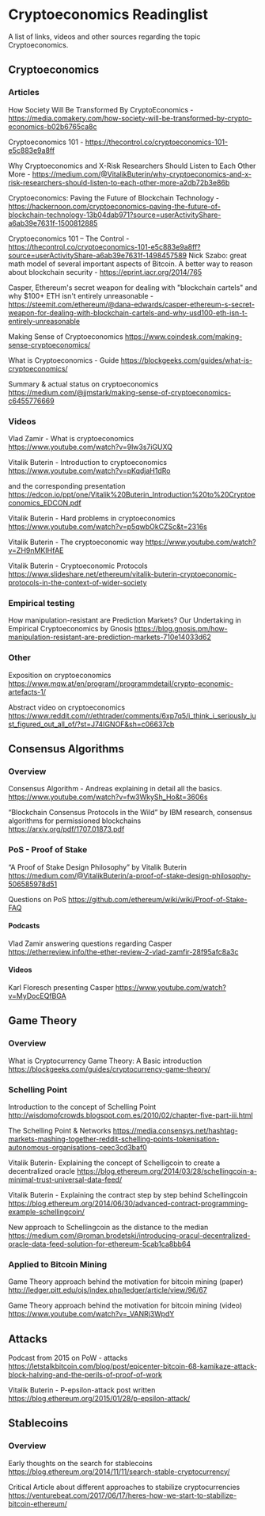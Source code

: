 # Cryptoeconomics Readinglist

A list of links, videos and other sources regarding the topic Cryptoeconomics.

## Cryptoeconomics

### Articles

How Society Will Be Transformed By CryptoEconomics - https://media.comakery.com/how-society-will-be-transformed-by-crypto-economics-b02b6765ca8c

Cryptoeconomics 101 - https://thecontrol.co/cryptoeconomics-101-e5c883e9a8ff

Why Cryptoeconomics and X-Risk Researchers Should Listen to Each Other More - https://medium.com/@VitalikButerin/why-cryptoeconomics-and-x-risk-researchers-should-listen-to-each-other-more-a2db72b3e86b

Cryptoeconomics: Paving the Future of Blockchain Technology - https://hackernoon.com/cryptoeconomics-paving-the-future-of-blockchain-technology-13b04dab971?source=userActivityShare-a6ab39e7631f-1500812885

Cryptoeconomics 101 – The Control - https://thecontrol.co/cryptoeconomics-101-e5c883e9a8ff?source=userActivityShare-a6ab39e7631f-1498457589
Nick Szabo: great math model of several important aspects of Bitcoin. A better way to reason about blockchain security - https://eprint.iacr.org/2014/765

Casper, Ethereum's secret weapon for dealing with "blockchain cartels" and why $100+ ETH isn't entirely unreasonable - https://steemit.com/ethereum/@dana-edwards/casper-ethereum-s-secret-weapon-for-dealing-with-blockchain-cartels-and-why-usd100-eth-isn-t-entirely-unreasonable

Making Sense of Cryptoeconomics
https://www.coindesk.com/making-sense-cryptoeconomics/

What is Cryptoeconomics - Guide
https://blockgeeks.com/guides/what-is-cryptoeconomics/

Summary & actual status on cryptoeconomics
https://medium.com/@jjmstark/making-sense-of-cryptoeconomics-c6455776669

### Videos

Vlad Zamir - What is cryptoeconomics  
https://www.youtube.com/watch?v=9lw3s7iGUXQ

Vitalik Buterin - Introduction to cryptoeconomics
https://www.youtube.com/watch?v=pKqdjaH1dRo

and the corresponding presentation
https://edcon.io/ppt/one/Vitalik%20Buterin_Introduction%20to%20Cryptoeconomics_EDCON.pdf

Vitalik Buterin - Hard problems in cryptoeconomics
https://www.youtube.com/watch?v=p5qwbOkCZSc&t=2316s

Vitalik Buterin - The cryptoeconomic way
https://www.youtube.com/watch?v=ZH9nMKIHfAE

Vitalik Buterin - Cryptoeconomic Protocols
https://www.slideshare.net/ethereum/vitalik-buterin-cryptoeconomic-protocols-in-the-context-of-wider-society

### Empirical testing

How manipulation-resistant are Prediction Markets? Our Undertaking in Empirical Cryptoeconomics by Gnosis
https://blog.gnosis.pm/how-manipulation-resistant-are-prediction-markets-710e14033d62

### Other

Exposition on cryptoeconomics
https://www.mqw.at/en/program//programmdetail/crypto-economic-artefacts-1/

Abstract video on cryptoeconomics
https://www.reddit.com/r/ethtrader/comments/6xp7q5/i_think_i_seriously_just_figured_out_all_of/?st=J74IGNOF&sh=c06637cb

## Consensus Algorithms

### Overview

Consensus Algorithm - Andreas explaining in detail all the basics.
https://www.youtube.com/watch?v=fw3WkySh_Ho&t=3606s

“Blockchain Consensus Protocols in the Wild” by IBM research, consensus algorithms for permissioned blockchains
https://arxiv.org/pdf/1707.01873.pdf

### PoS - Proof of Stake  

“A Proof of Stake Design Philosophy” by Vitalik Buterin
https://medium.com/@VitalikButerin/a-proof-of-stake-design-philosophy-506585978d51

Questions on PoS
https://github.com/ethereum/wiki/wiki/Proof-of-Stake-FAQ

#### Podcasts

Vlad Zamir answering questions regarding Casper
https://etherreview.info/the-ether-review-2-vlad-zamfir-28f95afc8a3c

#### Videos

Karl Floresch presenting Casper
https://www.youtube.com/watch?v=MyDocEQfBGA

## Game Theory

### Overview

What is Cryptocurrency Game Theory: A Basic introduction
https://blockgeeks.com/guides/cryptocurrency-game-theory/

### Schelling Point

Introduction to the concept of Schelling Point
http://wisdomofcrowds.blogspot.com.es/2010/02/chapter-five-part-iii.html

The Schelling Point & Networks
https://media.consensys.net/hashtag-markets-mashing-together-reddit-schelling-points-tokenisation-autonomous-organisations-ceec3cd3baf0

Vitalik Buterin- Explaining the concept of Schelligcoin to create a decentralized oracle
https://blog.ethereum.org/2014/03/28/schellingcoin-a-minimal-trust-universal-data-feed/

Vitalik Buterin - Explaining the contract step by step behind Schellingcoin
https://blog.ethereum.org/2014/06/30/advanced-contract-programming-example-schellingcoin/

New approach to Schellingcoin as the distance to the median 
https://medium.com/@roman.brodetski/introducing-oracul-decentralized-oracle-data-feed-solution-for-ethereum-5cab1ca8bb64

### Applied to Bitcoin Mining

Game Theory approach behind the motivation for bitcoin mining (paper)
http://ledger.pitt.edu/ojs/index.php/ledger/article/view/96/67

Game Theory approach behind the motivation for bitcoin mining (video)
https://www.youtube.com/watch?v=_VANRj3WpdY

## Attacks

Podcast from 2015 on PoW - attacks
https://letstalkbitcoin.com/blog/post/epicenter-bitcoin-68-kamikaze-attack-block-halving-and-the-perils-of-proof-of-work

Vitalik Buterin - P-epsilon-attack post written
https://blog.ethereum.org/2015/01/28/p-epsilon-attack/


## Stablecoins

### Overview

Early thoughts on the search for stablecoins
https://blog.ethereum.org/2014/11/11/search-stable-cryptocurrency/

Critical Article about different approaches to stabilize cryptocurrencies
https://venturebeat.com/2017/06/17/heres-how-we-start-to-stabilize-bitcoin-ethereum/
